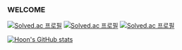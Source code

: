 ### WELCOME ###

[![Solved.ac 프로필](http://mazassumnida.wtf/api/v2/generate_badge?boj=Hoon-Code)](https://solved.ac/dlrudgns6)
[![Solved.ac
프로필](http://mazassumnida.wtf/api/mini/generate_badge?boj={Hoon-Code})](https://solved.ac/{handle})
[![Solved.ac
프로필](http://mazassumnida.wtf/api/v2/generate_badge?boj={Hoon-Code})](https://solved.ac/{handle})

[![Hoon's GitHub stats](https://github-readme-stats.vercel.app/api?username=Hoon-Code&show_icons=true&theme=ambient_gradient&count_private=true)](https://github.com/Hoon-Code/github-readme-stats)

